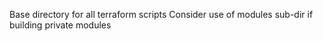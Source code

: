 Base directory for all terraform scripts
Consider use of modules sub-dir if building private modules
